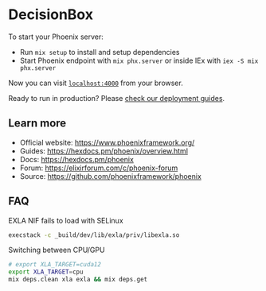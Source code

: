 # DecisionBox

To start your Phoenix server:

  * Run `mix setup` to install and setup dependencies
  * Start Phoenix endpoint with `mix phx.server` or inside IEx with `iex -S mix phx.server`

Now you can visit [`localhost:4000`](http://localhost:4000) from your browser.

Ready to run in production? Please [check our deployment guides](https://hexdocs.pm/phoenix/deployment.html).

## Learn more

  * Official website: https://www.phoenixframework.org/
  * Guides: https://hexdocs.pm/phoenix/overview.html
  * Docs: https://hexdocs.pm/phoenix
  * Forum: https://elixirforum.com/c/phoenix-forum
  * Source: https://github.com/phoenixframework/phoenix

## FAQ

EXLA NIF fails to load with SELinux

```sh
execstack -c _build/dev/lib/exla/priv/libexla.so
```

Switching between CPU/GPU

```sh
# export XLA_TARGET=cuda12
export XLA_TARGET=cpu
mix deps.clean xla exla && mix deps.get
```
